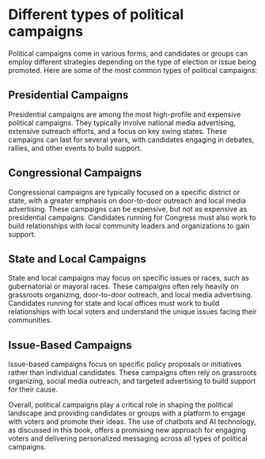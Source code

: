 Different types of political campaigns
================================================================================

Political campaigns come in various forms, and candidates or groups can employ different strategies depending on the type of election or issue being promoted. Here are some of the most common types of political campaigns:

Presidential Campaigns
----------------------

Presidential campaigns are among the most high-profile and expensive political campaigns. They typically involve national media advertising, extensive outreach efforts, and a focus on key swing states. These campaigns can last for several years, with candidates engaging in debates, rallies, and other events to build support.

Congressional Campaigns
-----------------------

Congressional campaigns are typically focused on a specific district or state, with a greater emphasis on door-to-door outreach and local media advertising. These campaigns can be expensive, but not as expensive as presidential campaigns. Candidates running for Congress must also work to build relationships with local community leaders and organizations to gain support.

State and Local Campaigns
-------------------------

State and local campaigns may focus on specific issues or races, such as gubernatorial or mayoral races. These campaigns often rely heavily on grassroots organizing, door-to-door outreach, and local media advertising. Candidates running for state and local offices must work to build relationships with local voters and understand the unique issues facing their communities.

Issue-Based Campaigns
---------------------

Issue-based campaigns focus on specific policy proposals or initiatives rather than individual candidates. These campaigns often rely on grassroots organizing, social media outreach, and targeted advertising to build support for their cause.

Overall, political campaigns play a critical role in shaping the political landscape and providing candidates or groups with a platform to engage with voters and promote their ideas. The use of chatbots and AI technology, as discussed in this book, offers a promising new approach for engaging voters and delivering personalized messaging across all types of political campaigns.
